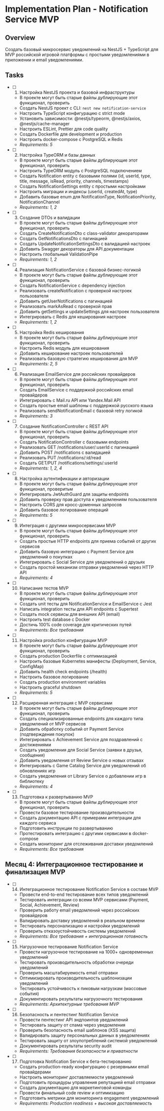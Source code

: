 # Implementation Plan - Notification Service MVP

## Overview

Создать базовый микросервис уведомлений на NestJS + TypeScript для MVP российской игровой платформы с простыми уведомлениями в приложении и email уведомлениями.

## Tasks

- [ ] 1. Настройка NestJS проекта и базовой инфраструктуры




  - В проекте могут быть старые файлы дублирующие этот функционал, проверить
  - Создать NestJS проект с CLI: `nest new notification-service`
  - Настроить TypeScript конфигурацию с strict mode
  - Установить зависимости: @nestjs/typeorm, @nestjs/axios, @nestjs/cache-manager
  - Настроить ESLint, Prettier для code quality
  - Создать Dockerfile для development и production
  - Настроить docker-compose с PostgreSQL и Redis
  - _Requirements: 5_

- [ ] 2. Настройка TypeORM и базы данных




  - В проекте могут быть старые файлы дублирующие этот функционал, проверить
  - Настроить TypeORM модуль с PostgreSQL подключением
  - Создать Notification entity с базовыми полями (id, userId, type, title, message, isRead, priority, channels, timestamps)
  - Создать NotificationSettings entity с простыми настройками
  - Настроить миграции и индексы (userId, createdAt, type)
  - Добавить базовые enum для NotificationType, NotificationPriority, NotificationChannel
  - _Requirements: 1, 2_

- [ ] 3. Создание DTOs и валидации
  - В проекте могут быть старые файлы дублирующие этот функционал, проверить
  - Создать CreateNotificationDto с class-validator декораторами
  - Создать GetNotificationsDto с пагинацией
  - Создать UpdateNotificationSettingsDto с валидацией настроек
  - Добавить Swagger декораторы для API документации
  - Настроить глобальный ValidationPipe
  - _Requirements: 1, 2_

- [ ] 4. Реализация NotificationService с базовой бизнес-логикой
  - В проекте могут быть старые файлы дублирующие этот функционал, проверить
  - Создать NotificationService с dependency injection
  - Реализовать createNotification с проверкой настроек пользователя
  - Добавить getUserNotifications с пагинацией
  - Реализовать markAsRead с проверкой прав
  - Добавить getSettings и updateSettings для настроек пользователя
  - Интегрировать с Redis для кеширования настроек
  - _Requirements: 1, 2_

- [ ] 5. Настройка Redis кеширования
  - В проекте могут быть старые файлы дублирующие этот функционал, проверить
  - Настроить Redis модуль для кеширования
  - Добавить кеширование настроек пользователей
  - Реализовать базовую стратегию кеширования для MVP
  - _Requirements: 2, 5_

- [ ] 6. Реализация EmailService для российских провайдеров
  - В проекте могут быть старые файлы дублирующие этот функционал, проверить
  - Создать EmailService с поддержкой российских email провайдеров
  - Интегрировать с Mail.ru API или Yandex.Mail API
  - Создать простые email шаблоны с поддержкой русского языка
  - Реализовать sendNotificationEmail с базовой retry логикой
  - _Requirements: 3_

- [ ] 7. Создание NotificationController с REST API
  - В проекте могут быть старые файлы дублирующие этот функционал, проверить
  - Создать NotificationController с базовыми endpoints
  - Реализовать GET /notifications/user/:userId с пагинацией
  - Добавить POST /notifications с валидацией
  - Реализовать PUT /notifications/:id/read
  - Создать GET/PUT /notifications/settings/:userId
  - _Requirements: 1, 2, 4_

- [ ] 8. Настройка аутентификации и авторизации
  - В проекте могут быть старые файлы дублирующие этот функционал, проверитьм
  - Интегрировать JwtAuthGuard для защиты endpoints
  - Добавить проверку прав доступа к уведомлениям пользователя
  - Настроить CORS для кросс-доменных запросов
  - Добавить базовое логирование операций
  - _Requirements: 5_

- [ ] 9. Интеграция с другими микросервисами MVP
  - В проекте могут быть старые файлы дублирующие этот функционал, проверить
  - Создать простые HTTP endpoints для приема событий от других сервисов
  - Добавить базовую интеграцию с Payment Service для уведомлений о покупках
  - Интегрировать с Social Service для уведомлений о друзьях
  - Создать простой механизм отправки уведомлений через HTTP API
  - _Requirements: 4_

- [ ] 10. Написание тестов MVP
  - В проекте могут быть старые файлы дублирующие этот функционал, проверить
  - Создать unit тесты для NotificationService и EmailService с Jest
  - Написать integration тесты для API endpoints с Supertest
  - Создать mock сервисы для внешних API (email)
  - Настроить test database с Docker
  - Достичь 100% code coverage для критических путей
  - _Requirements: Все требования_

- [ ] 11. Настройка production конфигурации MVP
  - В проекте могут быть старые файлы дублирующие этот функционал, проверить
  - Создать production Dockerfile с оптимизацией
  - Настроить базовые Kubernetes манифесты (Deployment, Service, ConfigMap)
  - Добавить health check endpoints (/health)
  - Настроить базовое логирование
  - Создать production environment variables
  - Настроить graceful shutdown
  - _Requirements: 5_

- [ ] 12. Расширенная интеграция с MVP сервисами
  - В проекте могут быть старые файлы дублирующие этот функционал, проверить
  - Создать специализированные endpoints для каждого типа уведомлений от MVP сервисов
  - Добавить обработку событий от Payment Service (подтверждения покупок)
  - Интегрировать с Achievement Service для поздравлений с достижениями
  - Создать уведомления для Social Service (заявки в друзья, сообщения)
  - Добавить уведомления от Review Service о новых отзывах
  - Интегрировать с Game Catalog Service для уведомлений об обновлениях игр
  - Создать уведомления от Library Service о добавлении игр в библиотеку
  - _Requirements: 4_

- [ ] 13. Подготовка к развертыванию MVP
  - В проекте могут быть старые файлы дублирующие этот функционал, проверить
  - Провести базовое тестирование производительности
  - Создать документацию API с примерами интеграции для каждого сервиса
  - Подготовить инструкции по развертыванию
  - Протестировать интеграцию с другими сервисами в docker-compose
  - Создать мониторинг для отслеживания доставки уведомлений
  - _Requirements: Все требования_


## Месяц 4: Интеграционное тестирование и финализация MVP

- [ ] 14. Интеграционное тестирование Notification Service в составе MVP
  - Провести end-to-end тестирование всех типов уведомлений
  - Тестировать интеграции со всеми MVP сервисами (Payment, Social, Achievement, Review)
  - Проверить работу email уведомлений через российских провайдеров
  - Валидировать доставку уведомлений в реальном времени
  - Тестировать персонализацию и настройки уведомлений
  - Проверить отказоустойчивость системы уведомлений
  - _Requirements: Все требования + интеграционная готовность_

- [ ] 15. Нагрузочное тестирование Notification Service
  - Провести нагрузочное тестирование на 1000+ одновременных уведомлений
  - Тестировать производительность обработки очереди уведомлений
  - Проверить масштабируемость email отправки
  - Оптимизировать производительность шаблонизации уведомлений
  - Тестировать устойчивость к пиковым нагрузкам (массовые события)
  - Документировать результаты нагрузочного тестирования
  - _Requirements: Архитектурные требования MVP_

- [ ] 16. Безопасность и пентестинг Notification Service
  - Провести пентестинг API эндпоинтов уведомлений
  - Тестировать защиту от спама через уведомления
  - Проверить безопасность email шаблонов (XSS защита)
  - Валидировать защиту персональных данных в уведомлениях
  - Тестировать защиту от злоупотреблений системой уведомлений
  - Документировать результаты security audit
  - _Requirements: Требования безопасности и приватности_

- [ ] 17. Подготовка Notification Service к бета-тестированию
  - Создать production-ready конфигурацию с резервными email провайдерами
  - Настроить мониторинг доставляемости уведомлений
  - Подготовить процедуры управления репутацией email отправки
  - Создать документацию для маркетинговой команды
  - Провести финальный code review и оптимизацию
  - Подготовить метрики для мониторинга engagement уведомлений
  - _Requirements: Production readiness + высокая доставляемость_